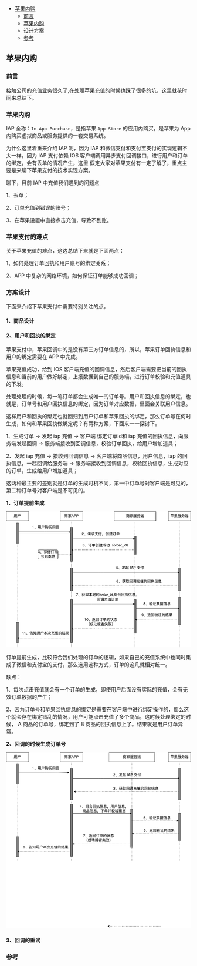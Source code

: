 <!-- START doctoc generated TOC please keep comment here to allow auto update -->
<!-- DON'T EDIT THIS SECTION, INSTEAD RE-RUN doctoc TO UPDATE -->

- [苹果内购](#%E8%8B%B9%E6%9E%9C%E5%86%85%E8%B4%AD)
  - [前言](#%E5%89%8D%E8%A8%80)
  - [苹果内购](#%E8%8B%B9%E6%9E%9C%E5%86%85%E8%B4%AD-1)
  - [设计方案](#%E8%AE%BE%E8%AE%A1%E6%96%B9%E6%A1%88)
  - [参考](#%E5%8F%82%E8%80%83)

<!-- END doctoc generated TOC please keep comment here to allow auto update -->

## 苹果内购

### 前言

接触公司的充值业务很久了,在处理苹果充值的时候也踩了很多的坑，这里就花时间来总结下。

### 苹果内购

IAP 全称：`In-App Purchase`，是指苹果 `App Store` 的应用内购买，是苹果为 App 内购买虚拟商品或服务提供的一套交易系统。

为什么这里着重来介绍 IAP 呢，因为 IAP 和微信支付和支付宝支付的实现逻辑不太一样，因为 IAP 支付依赖 IOS 客户端调用异步支付回调接口，进行用户和订单的绑定，会有丢单的情况产生，这里
假定大家对苹果支付有一定了解了，重点主要是来聊下苹果支付的技术实现方案。

聊下，目前 IAP 中充值我们遇到的问题点

1、丢单；

2、订单充值到错误的账号；

3、在苹果设置中直接点击充值，导致不到账。

### 苹果支付的难点  

关于苹果充值的难点，这边总结下来就是下面两点：   

1、如何处理订单回执和用户账号的绑定关系；   

2、APP 中复杂的网络环境，如何保证订单能够成功回调；

### 方案设计

下面来介绍下苹果支付中需要特别关注的点。  

#### 1、商品设计

#### 2、用户和回执的绑定

苹果支付中，苹果回调中的是没有第三方订单信息的，所以，苹果订单回执信息和用户的绑定需要在 APP 中完成。  

苹果充值成功，给到 IOS 客户端充值的回调信息，然后客户端需要把当前的回执信息和当前的用户做好绑定，上报数据到自己的服务端，进行订单校验和充值道具的下发。     

处理处理的时候，每一笔订单都会生成唯一的订单号。用户和回执信息的绑定，也就是，订单号和用户回执信息的绑定，因为订单对应数据，里面会关联用户信息。  

这样用户和回执的绑定也就回归到用户订单和苹果回执的绑定，那么订单号在何时生成，如何和苹果回执做绑定呢？有两种方案，下面来一一探讨下。   

1、生成订单 -> 发起 iap 充值 -> 客户端 绑定订单id和 iap 充值的回执信息，向服务端发起回调 -> 服务端接收到回调信息，校验订单回执，给用户增加道具；  

2、发起 iap 充值 -> 接收到回调信息 -> 客户端将商品信息，用户信息，iap 的回执信息，一起回调给服务端 -> 服务端接收到回调信息，校验回执信息，生成对应的订单，生成给用户增加道具；   

这两种最主要的差别就是订单的生成时机不同，第一中订单号对客户端是可见的，第二种订单号对客户端是不可见的。    

**1、订单提前生成**

<img src="/img/business/apple-iap-order-before.png"  alt="iap" />    

订单提前生成，比较符合我们处理的订单的逻辑，如果自己的充值系统中也同时集成了微信和支付宝的支付，那么选用这种方式，订单的这几就相对统一。  

缺点：  

1、每次点击充值就会有一个订单的生成，即使用户后面没有实际的充值，会有无效订单数据的产生；   

2、因为订单号和苹果回执信息的绑定是需要在客户端中进行绑定操作的，那么这个就会存在绑定错乱的情况，用户可能点击充值了多个商品，这时候处理绑定的时候， A 商品的订单号，绑定到了 B 商品的回执信息上了。结果就是用户订单异常。   

**2、回调的时候生成订单号**

<img src="/img/business/apple-iap-order-after.png"  alt="iap" />    


#### 3、回调的重试

### 参考


